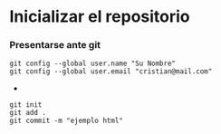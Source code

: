 # Inicializar el repositorio
### Presentarse ante git
```
git config --global user.name "Su Nombre"
git config --global user.email "cristian@mail.com"

```
- 
```
git init
git add .
git commit -m "ejemplo html"
```